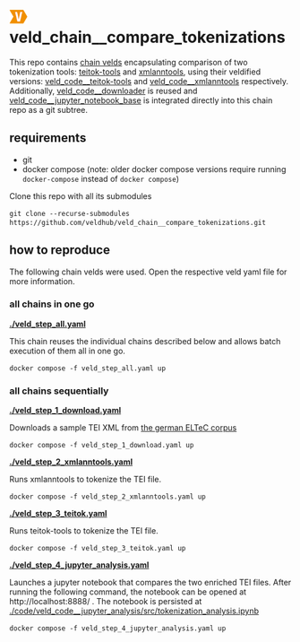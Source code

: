 # ![veld chain](https://raw.githubusercontent.com/veldhub/.github/refs/heads/main/images/symbol_V_letter.png) veld_chain__compare_tokenizations

This repo contains [chain velds](https://zenodo.org/records/13322913) encapsulating comparison of
two tokenization tools: [teitok-tools](https://github.com/ufal/teitok-tools) and 
[xmlanntools](https://github.com/czcorpus/xmlanntools), using their veldified versions: 
[veld_code__teitok-tools](https://github.com/veldhub/veld_code__teitok-tools) and 
[veld_code__xmlanntools](https://github.com/veldhub/veld_code__xmlanntools) respectively.
Additionally, [veld_code__downloader](https://github.com/veldhub/veld_code__downloader) is reused 
and [veld_code__jupyter_notebook_base](https://github.com/veldhub/veld_code__jupyter_notebook_base)
is integrated directly into this chain repo as a git subtree.

## requirements

- git
- docker compose (note: older docker compose versions require running `docker-compose` instead of 
  `docker compose`)

Clone this repo with all its submodules
```
git clone --recurse-submodules https://github.com/veldhub/veld_chain__compare_tokenizations.git
```

## how to reproduce

The following chain velds were used. Open the respective veld yaml file for more information.

### all chains in one go

**[./veld_step_all.yaml](./veld_step_all.yaml)** 

This chain reuses the individual chains described below and allows batch execution of them all in
one go.

```
docker compose -f veld_step_all.yaml up
```

### all chains sequentially

**[./veld_step_1_download.yaml](./veld_step_1_download.yaml)** 

Downloads a sample TEI XML from [the german ELTeC corpus](https://github.com/COST-ELTeC/ELTeC-deu/)

```
docker compose -f veld_step_1_download.yaml up
```

**[./veld_step_2_xmlanntools.yaml](./veld_step_2_xmlanntools.yaml)** 

Runs xmlanntools to tokenize the TEI file.

```
docker compose -f veld_step_2_xmlanntools.yaml up
```

**[./veld_step_3_teitok.yaml](./veld_step_3_teitok.yaml)** 

Runs teitok-tools to tokenize the TEI file.

```
docker compose -f veld_step_3_teitok.yaml up
```

**[./veld_step_4_jupyter_analysis.yaml](./veld_step_4_jupyter_analysis.yaml)** 

Launches a jupyter notebook that compares the two enriched TEI files. After running the following
command, the notebook can be opened at http://localhost:8888/ . The notebook is persisted at
[./code/veld_code__jupyter_analysis/src/tokenization_analysis.ipynb](./code/veld_code__jupyter_analysis/src/tokenization_analysis.ipynb)

```
docker compose -f veld_step_4_jupyter_analysis.yaml up
```

